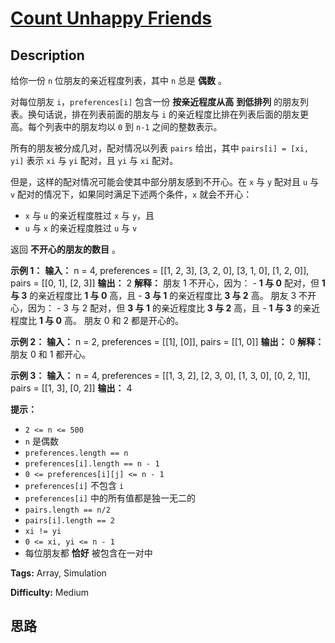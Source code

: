 # [Count Unhappy Friends][title]

## Description

给你一份 `n` 位朋友的亲近程度列表，其中 `n` 总是 **偶数** 。

对每位朋友 `i`，`preferences[i]` 包含一份 **按亲近程度从高** **到低排列** 的朋友列表。换句话说，排在列表前面的朋友与 `i`
的亲近程度比排在列表后面的朋友更高。每个列表中的朋友均以 `0` 到 `n-1` 之间的整数表示。

所有的朋友被分成几对，配对情况以列表 `pairs` 给出，其中 `pairs[i] = [xi, yi]` 表示 `xi` 与 `yi` 配对，且
`yi` 与 `xi` 配对。

但是，这样的配对情况可能会使其中部分朋友感到不开心。在 `x` 与 `y` 配对且 `u` 与 `v` 配对的情况下，如果同时满足下述两个条件，`x`
就会不开心：

  * `x` 与 `u` 的亲近程度胜过 `x` 与 `y`，且
  * `u` 与 `x` 的亲近程度胜过 `u` 与 `v`

返回 **不开心的朋友的数目** 。



**示例 1：**
            **输入：** n = 4, preferences = [[1, 2, 3], [3, 2, 0], [3, 1, 0], [1, 2, 0]], pairs = [[0, 1], [2, 3]]    **输出：** 2    **解释：**    朋友 1 不开心，因为：    - **1 与 0** 配对，但 **1 与 3** 的亲近程度比 **1 与 0** 高，且    - **3 与 1** 的亲近程度比 **3 与 2** 高。    朋友 3 不开心，因为：    - 3 与 2 配对，但 **3 与 1** 的亲近程度比 **3 与 2** 高，且    - **1 与 3** 的亲近程度比 **1 与 0** 高。    朋友 0 和 2 都是开心的。    

**示例 2：**
            **输入：** n = 2, preferences = [[1], [0]], pairs = [[1, 0]]    **输出：** 0    **解释：** 朋友 0 和 1 都开心。    

**示例 3：**
            **输入：** n = 4, preferences = [[1, 3, 2], [2, 3, 0], [1, 3, 0], [0, 2, 1]], pairs = [[1, 3], [0, 2]]    **输出：** 4    



**提示：**

  * `2 <= n <= 500`
  * `n` 是偶数
  * `preferences.length == n`
  * `preferences[i].length == n - 1`
  * `0 <= preferences[i][j] <= n - 1`
  * `preferences[i]` 不包含 `i`
  * `preferences[i]` 中的所有值都是独一无二的
  * `pairs.length == n/2`
  * `pairs[i].length == 2`
  * `xi != yi`
  * `0 <= xi, yi <= n - 1`
  * 每位朋友都 **恰好** 被包含在一对中


**Tags:** Array, Simulation

**Difficulty:** Medium

## 思路

[title]: https://leetcode-cn.com/problems/count-unhappy-friends
